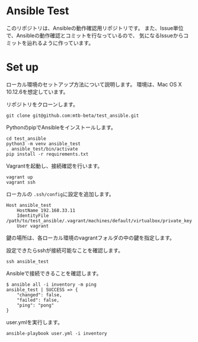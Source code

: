 # Ansible Test

このリポジトリは、Ansibleの動作確認用リポジトリです。
また、Issue単位で、Ansibleの動作確認とコミットを行なっているので、
気になるIssueからコミットを辿れるように作っています。

# Set up

ローカル環境のセットアップ方法について説明します。
環境は、Mac OS X 10.12.6を想定しています。

リポジトリをクローンします。

```
git clone git@github.com:mtb-beta/test_ansible.git
```

PythonのpipでAnsibleをインストールします。

```
cd test_ansible
python3 -m venv ansible_test
. ansible_test/bin/activate
pip install -r requirements.txt
```

Vagrantを起動し、接続確認を行います。
```
vagrant up
vagrant ssh
```

ローカルの `.ssh/config`に設定を追加します。

```
Host ansible_test
    HostName 192.168.33.11
    IdentityFile /path/to/test_ansible/.vagrant/machines/default/virtualbox/private_key
    User vagrant
```

鍵の場所は、各ローカル環境のvagrantフォルダの中の鍵を指定します。


設定できたらsshが接続可能なことを確認します。
```
ssh ansible_test
```


Ansibleで接続できることを確認します。

```
$ ansible all -i inventory -m ping
ansible_test | SUCCESS => {
    "changed": false,
    "failed": false,
    "ping": "pong"
}
```

user.ymlを実行します。
```
ansible-playbook user.yml -i inventory
```

